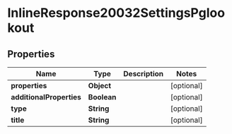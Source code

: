 # InlineResponse20032SettingsPglookout

## Properties
Name | Type | Description | Notes
------------ | ------------- | ------------- | -------------
**properties** | **Object** |  |  [optional]
**additionalProperties** | **Boolean** |  |  [optional]
**type** | **String** |  |  [optional]
**title** | **String** |  |  [optional]
